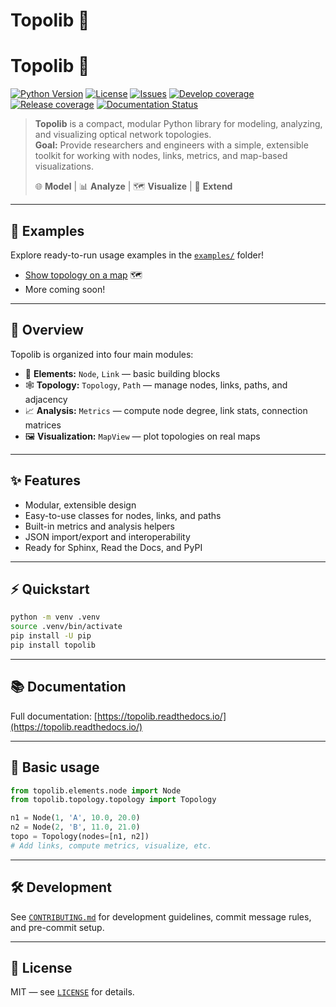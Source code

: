 # Topolib 🚀
# Topolib 🚀

[![Python Version](https://img.shields.io/badge/python-3.10+-blue.svg)](https://www.python.org/)
[![License](https://img.shields.io/badge/license-MIT-lightgrey.svg)](LICENSE)
[![Issues](https://img.shields.io/badge/issues-on%20GitLab-blue.svg)](https://gitlab.com/DaniloBorquez/topolib/-/issues)
[![Develop coverage](https://gitlab.com/DaniloBorquez/topolib/badges/develop/coverage.svg)](https://gitlab.com/DaniloBorquez/topolib/-/pipelines?ref=develop)
[![Release coverage](https://gitlab.com/DaniloBorquez/topolib/badges/release/coverage.svg)](https://gitlab.com/DaniloBorquez/topolib/-/pipelines?ref=release)
[![Documentation Status](https://readthedocs.org/projects/topolib/badge/?version=latest)](https://topolib.readthedocs.io/en/latest/?badge=latest)

> **Topolib** is a compact, modular Python library for modeling, analyzing, and visualizing optical network topologies.  
> **Goal:** Provide researchers and engineers with a simple, extensible toolkit for working with nodes, links, metrics, and map-based visualizations.  
>   
> 🌐 **Model** | 📊 **Analyze** | 🗺️ **Visualize** | 🧩 **Extend**

---

## 📂 Examples

Explore ready-to-run usage examples in the [`examples/`](examples/) folder!  
- [Show topology on a map](examples/show_topology_in_map.py) 🗺️  
- More coming soon!

---

## 🧭 Overview

Topolib is organized into four main modules:

- 🧱 **Elements:** `Node`, `Link` — basic building blocks
- 🕸️ **Topology:** `Topology`, `Path` — manage nodes, links, paths, and adjacency
- 📈 **Analysis:** `Metrics` — compute node degree, link stats, connection matrices
- 🖼️ **Visualization:** `MapView` — plot topologies on real maps

---

## ✨ Features

- Modular, extensible design
- Easy-to-use classes for nodes, links, and paths
- Built-in metrics and analysis helpers
- JSON import/export and interoperability
- Ready for Sphinx, Read the Docs, and PyPI

---

## ⚡ Quickstart

```bash
python -m venv .venv
source .venv/bin/activate
pip install -U pip
pip install topolib
```

---

## 📚 Documentation

Full documentation: [https://topolib.readthedocs.io/](https://topolib.readthedocs.io/)

---

## 📝 Basic usage

```python
from topolib.elements.node import Node
from topolib.topology.topology import Topology

n1 = Node(1, 'A', 10.0, 20.0)
n2 = Node(2, 'B', 11.0, 21.0)
topo = Topology(nodes=[n1, n2])
# Add links, compute metrics, visualize, etc.
```

---

## 🛠️ Development

See [`CONTRIBUTING.md`](CONTRIBUTING.md) for development guidelines, commit message rules, and pre-commit setup.

---

## 📄 License

MIT — see [`LICENSE`](LICENSE) for details.
